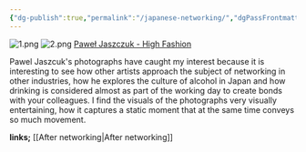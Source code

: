 ```yaml
---
{"dg-publish":true,"permalink":"/japanese-networking/","dgPassFrontmatter":true}
---
```



![1.png](/img/user/1.png)
![2.png](/img/user/2.png)
[Paweł Jaszczuk - High Fashion](https://www.artsy.net/show/photo-edition-berlin-pawel-jaszczuk-high-fashion-in-japan-haihuatusiyon-ri-ben)

Pawel Jaszcuk's photographs have caught my interest because it is interesting to see how other artists approach the subject of networking in other industries, how he explores the culture of alcohol in Japan and how drinking is considered almost as part of the working day to create bonds with your colleagues. 
I find the visuals of the photographs very visually entertaining, how it captures a static moment that at the same time conveys so much movement.

**links;** [[After networking\|After networking]]
